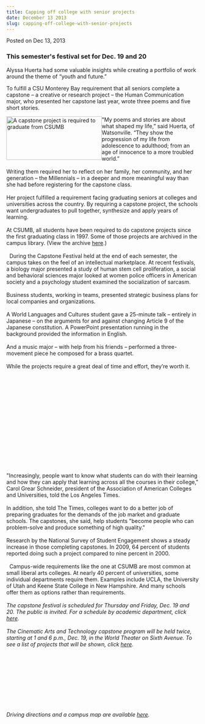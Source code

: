 ```yaml
---
title: Capping off college with senior projects
date: December 13 2013
slug: capping-off-college-with-senior-projects
---
```





<span class="date">Posted on Dec 13, 2013    </span>
<h3>This semester&apos;s festival set for Dec. 19 and 20</h3>
<p>Alyssa Huerta had some valuable insights while creating a
portfolio of work around the theme of &#x201C;youth and future.&#x201D;</p>
<p>To fulfill a CSU Monterey Bay requirement that all seniors
complete a capstone &#x2013; a creative or research project &#x2013; the Human
Communication major, who presented her capstone last year, wrote
three poems and five short stories.</p>
<p><img alt="A capstone project is required to graduate from CSUMB" src="http://news.csumb.edu/sites/default/files/65/attachments/news/images/seniorcapstone.jpg" style="float:left; width:250px; height:114px">&quot;My poems and
stories are about what shaped my life,&#x201D; said Huerta, of
Watsonville. &#x201C;They show the progression of my life from adolescence
to adulthood; from an age of innocence to a more troubled
world.&#x201D;<br>
<br>
Writing them required her to reflect on her family, her community,
and her generation &#x2013; the Millennials &#x2013; in a deeper and more
meaningful way than she had before registering for the capstone
class.<br>
<br>
Her project fulfilled a requirement facing graduating seniors at
colleges and universities across the country. By requiring a
capstone project, the schools want undergraduates to pull together,
synthesize and apply years of learning.&#x2028;&#x2028;<br>
<br>
At CSUMB, all students have been required to do capstone projects
since the first graduating class in 1997. Some of those projects
are archived in the campus library. (View the archive <a href="http://capstone.csumb.edu/" rel="nofollow">here</a>.)<br>
<br>
&#x2028;&#x2028;During the Capstone Festival held at the end of each semester,
the campus takes on the feel of an intellectual marketplace. At
recent festivals, a biology major presented a study of human stem
cell proliferation, a social and behavioral sciences major looked
at women police officers in American society and a psychology
student examined the socialization of sarcasm.&#x2028;&#x2028;<br>
<br>
Business students, working in teams, presented strategic business
plans for local companies and organizations.&#x2028;&#x2028;<br>
<br>
A World Languages and Cultures student gave a 25-minute talk &#x2013;
entirely in Japanese &#x2013; on the arguments for and against changing
Article 9 of the Japanese constitution. A PowerPoint presentation
running in the background provided the information in
English.<br>
<br>
And a music major &#x2013; with help from his friends &#x2013; performed a
three-movement piece he composed for a brass quartet.&#x2028;&#x2028;<br>
<br>
While the projects require a great deal of time and effort, they&#x2019;re
worth it.</br></br></br></br></br></br></br></br></br></br></br></br></br></br></br></br></img></p>
<p>&quot;Increasingly, people want to know what students can do with
their learning and how they can apply that learning across all the
courses in their college,&quot; Carol Grear Schneider, president of the
Association of American Colleges and Universities, told the Los
Angeles Times.<br>
<br>
In addition, she told The Times, colleges want to do a better job
of preparing graduates for the demands of the job market and
graduate schools. The capstones, she said, help students &quot;become
people who can problem-solve and produce something of high
quality.&quot;&#x2028;&#x2028;<br>
<br>
Research by the National Survey of Student Engagement shows a
steady increase in those completing capstones. In 2009, 64 percent
of students reported doing such a project compared to nine percent
in 2000.<br>
<br>
&#x2028;&#x2028;Campus-wide requirements like the one at CSUMB are most common at
small liberal arts colleges. At nearly 40 percent of universities,
some individual departments require them. Examples include UCLA,
the University of Utah and Keene State College in New Hampshire.
And many schools offer them as options rather than
requirements.&#x2028;&#x2028;<br>
<br>
<em>The capstone festival is scheduled for Thursday and Friday,
Dec. 19 and 20. The public is invited. For a schedule by academic
department, click <a href="http://capstonefestival.csumb.edu/" rel="nofollow">here</a>.&#x2028;&#x2028;<br>
<br>
The Cinematic Arts and Technology capstone program will be held
twice, starting at 1 and 6 p.m., Dec. 19, in the World Theater on
Sixth Avenue. To see a list of projects that will be shown, click
<a href="http://tat.csumb.edu/fall-2013" rel="nofollow">here</a>.</br></br></em></br></br></br></br></br></br></br></br></p>
<p><em>Driving directions and a campus map are available <a href="http://csumb.edu/map" rel="nofollow">here</a>.<br>
&#xA0;</br></em></p>





